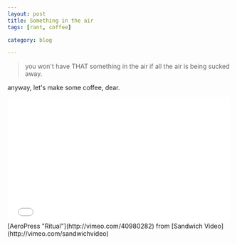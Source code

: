 ```yaml
---
layout: post
title: Something in the air
tags: [rant, coffee]

category: blog

---
```


> you won't have THAT something in the air if all the air is being sucked away.

anyway, let's make some coffee, dear.


<iframe src="//player.vimeo.com/video/40980282" width="500" height="281" frameborder="0" webkitallowfullscreen mozallowfullscreen allowfullscreen></iframe>
[AeroPress "Ritual"](http://vimeo.com/40980282)
from [Sandwich Video](http://vimeo.com/sandwichvideo)
